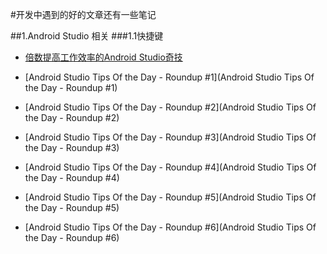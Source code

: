 #开发中遇到的好的文章还有一些笔记

##1.Android Studio 相关
###1.1快捷键

 * [倍数提高工作效率的Android Studio奇技](http://www.kuqin.com/shuoit/20150909/347947.html)

 * [Android Studio Tips Of the Day - Roundup #1](Android Studio Tips Of the Day - Roundup #1)

 * [Android Studio Tips Of the Day - Roundup #2](Android Studio Tips Of the Day - Roundup #2)

 * [Android Studio Tips Of the Day - Roundup #3](Android Studio Tips Of the Day - Roundup #3)

 * [Android Studio Tips Of the Day - Roundup #4](Android Studio Tips Of the Day - Roundup #4)

 * [Android Studio Tips Of the Day - Roundup #5](Android Studio Tips Of the Day - Roundup #5)

 * [Android Studio Tips Of the Day - Roundup #6](Android Studio Tips Of the Day - Roundup #6)